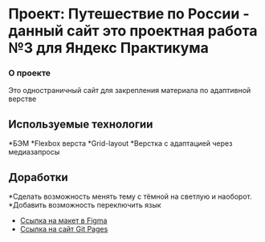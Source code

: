 # Проект: Путешествие по России - данный сайт это проектная работа №3 для Яндекс Практикума

### О проекте
Это одностраничный сайт для закрепления материала по адаптивной верстве

## Используемые технологии
*БЭМ
*Flexbox верста
*Grid-layout
*Верстка с адаптацией через медиазапросы



## Доработки
*Сделать возможность менять тему с тёмной на светлую и наоборот.
*Добавить возможность переключить язык

* [Ссылка на макет в Figma](https://www.figma.com/file/5S2WSbEFL6awjVWJ0NWL8Q/Sprint-3_-Russia-_-desktop-mobile?node-id=28503%3A0)
* [Ссылка на сайт Git Pages](https://vinni4fe.github.io/russian-travel/)
